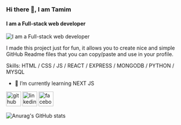 ### Hi there 👋, I am Tamim
#### I am a Full-stack web developer
![I am a Full-stack web developer](https://lh3.googleusercontent.com/u/0/drive-viewer/AKGpihZhapD6y6LZTYqzsvPH14wgV9PK7xdUNJbl3nFIJ8HDksrLKo0iI3Do7dPf2QgV6VQS1QGuAx2V-ZqjI6rU8GpICDsONIAoq5Y=w1366-h652-rw-v1)

I made this project just for fun, it allows you to create nice and simple GitHub Readme files that you can copy/paste and use in your profile.

Skills:   HTML / CSS / JS / REACT / EXPRESS / MONGODB / PYTHON / MYSQL

- 🌱 I’m currently learning NEXT JS 


[<img src='https://cdn.jsdelivr.net/npm/simple-icons@3.0.1/icons/github.svg' alt='github' height='40'>](https://github.com/Tamim-369)  [<img src='https://cdn.jsdelivr.net/npm/simple-icons@3.0.1/icons/linkedin.svg' alt='linkedin' height='40'>](https://www.linkedin.com/in/tamim-ahmed369/)  [<img src='https://cdn.jsdelivr.net/npm/simple-icons@3.0.1/icons/facebook.svg' alt='facebook' height='40'>](https://www.facebook.com/profile?id=61553982567839) 

![Anurag's GitHub stats](https://github-readme-stats.vercel.app/api?username=anuraghazra&show_icons=true&theme=transparent&border_color=#848413)
